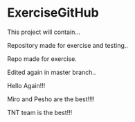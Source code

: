# ExerciseGitHub

This project will contain...

Repository made for exercise and testing..

Repo made for exercise.

Edited again in master branch..

Hello Again!!!


Miro and Pesho are the best!!!!

TNT team is the best!!!


